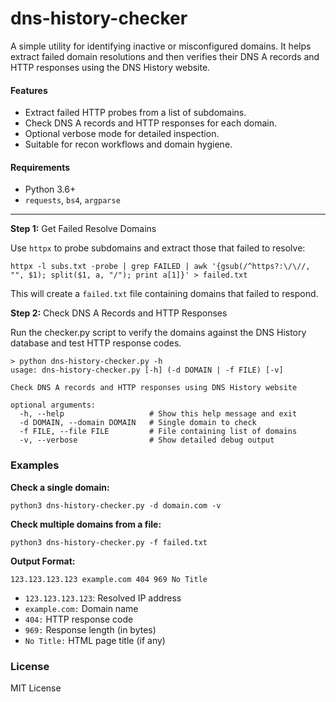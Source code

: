 # dns-history-checker
A simple utility for identifying inactive or misconfigured domains. It helps extract failed domain resolutions and then verifies their DNS A records and HTTP responses using the DNS History website.

#### Features
- Extract failed HTTP probes from a list of subdomains.
- Check DNS A records and HTTP responses for each domain.
- Optional verbose mode for detailed inspection.
- Suitable for recon workflows and domain hygiene.

#### Requirements
- Python 3.6+
- `requests`, `bs4`, `argparse`
---

**Step 1:** Get Failed Resolve Domains

Use `httpx` to probe subdomains and extract those that failed to resolve:
```
httpx -l subs.txt -probe | grep FAILED | awk '{gsub(/^https?:\/\//, "", $1); split($1, a, "/"); print a[1]}' > failed.txt
```
This will create a `failed.txt` file containing domains that failed to respond.

**Step 2:** Check DNS A Records and HTTP Responses

Run the checker.py script to verify the domains against the DNS History database and test HTTP response codes.
```
> python dns-history-checker.py -h
usage: dns-history-checker.py [-h] (-d DOMAIN | -f FILE) [-v]

Check DNS A records and HTTP responses using DNS History website

optional arguments:
  -h, --help                   # Show this help message and exit
  -d DOMAIN, --domain DOMAIN   # Single domain to check
  -f FILE, --file FILE         # File containing list of domains
  -v, --verbose                # Show detailed debug output
```
### Examples

**Check a single domain:**
```
python3 dns-history-checker.py -d domain.com -v
```
**Check multiple domains from a file:**
```
python3 dns-history-checker.py -f failed.txt
```
**Output Format:**
```
123.123.123.123 example.com 404 969 No Title
```
- `123.123.123.123`: Resolved IP address
- `example.com:` Domain name
- `404:` HTTP response code
- `969:` Response length (in bytes)
- `No Title:` HTML page title (if any)

### License
MIT License
